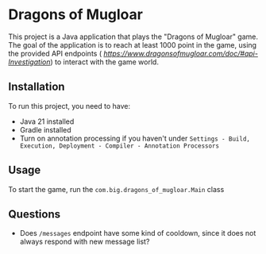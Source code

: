 # Dragons of Mugloar
This project is a Java application that plays the "Dragons of Mugloar" game.
The goal of the application is to reach at least 1000 point in the game, using the provided API endpoints ( *https://www.dragonsofmugloar.com/doc/#api-Investigation*) to interact with the game world.


## Installation
To run this project, you need to have:

* Java 21 installed
* Gradle installed
* Turn on annotation processing if you haven't under `Settings - Build, Execution, Deployment - Compiler - Annotation Processors`

## Usage

To start the game, run the `com.big.dragons_of_mugloar.Main` class

## Questions
* Does `/messages` endpoint have some kind of cooldown, since it does not always respond with new message list?